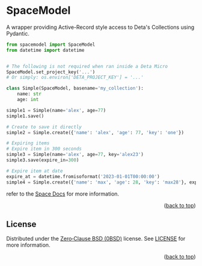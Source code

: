 <div id="top"></div>

# SpaceModel

A wrapper providing Active-Record style access to Deta's Collections using Pydantic.

```py
from spacemodel import SpaceModel
from datetime import datetime


# The following is not required when ran inside a Deta Micro
SpaceModel.set_project_key('...')
# Or simply: os.environ['DETA_PROJECT_KEY'] = '...'

class Simple(SpaceModel, basename='my_collection'):
    name: str
    age: int

simple1 = Simple(name='alex', age=77)
simple1.save()

# Create to save it directly
simple2 = Simple.create({'name': 'alex', 'age': 77, 'key': 'one'})

# Expiring items
# Expire item in 300 seconds
simple3 = Simple(name='alex', age=77, key='alex23')
simple3.save(expire_in=300)

# Expire item at date
expire_at = datetime.fromisoformat('2023-01-01T00:00:00')
simple4 = Simple.create({'name': 'max', 'age': 28, 'key': 'max28'}, expire_at=expire_at)
```

refer to the [Space Docs](https://deta.space/docs/en/build/reference/sdk/base) for more information.

<div align="right">(<a href="#top">back to top</a>)</div>

<!-- LICENSE -->
## License
Distributed under the [Zero‐Clause BSD (0BSD)](https://opensource.org/license/0bsd/) license. See [LICENSE](LICENSE) for more information.

<div align="right">(<a href="#top">back to top</a>)</div>
